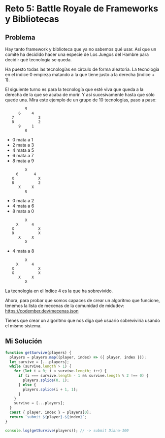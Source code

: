 # Reto 5: Battle Royale de Frameworks y Bibliotecas

## Problema

Hay tanto framework y biblioteca que ya no sabemos qué usar. Así que un comité ha decidido hacer una especie de Los Juegos del Hambre para decidir qué tecnología se queda.

Ha puesto todas las tecnologías en círculo de forma aleatoria. La tecnología en el índice 0 empieza matando a la que tiene justo a la derecha (índice + 1).

El siguiente turno es para la tecnología que esté viva que queda a la derecha de la que se acaba de morir. Y así sucesivamente hasta que sólo quede una. Mira este ejemplo de un grupo de 10 tecnologías, paso a paso:

```
         5
      6     4
   7           3
   8           2
      9     1
         0
```

- 0 mata a 1
- 2 mata a 3
- 4 mata a 5
- 6 mata a 7
- 8 mata a 9

```
         X
     6       4
   X           X
   8           2
      X     X
         0
```

- 0 mata a 2
- 4 mata a 6
- 8 mata a 0

```
         X
     X      4
   X           X
   8           X
      X     X
         X
```

- 4 mata a 8

```
         X
     X      4
   X           X
   X           X
      X     X
         X
```

La tecnología en el índice 4 es la que ha sobrevivido.

Ahora, para probar que somos capaces de crear un algoritmo que funcione, tenemos la lista de mecenas de la comunidad de midudev: https://codember.dev/mecenas.json

Tienes que crear un algoritmo que nos diga qué usuario sobreviviría usando el mismo sistema.

## Mi Solución

```js
function getSurvive(players) {
  players = players.map((player, index) => ({ player, index }));
  let survive = [...players];
  while (survive.length > 1) {
    for (let i = 0; i < survive.length; i++) {
      if (i === survive.length - 1 && survive.length % 2 !== 0) {
        players.splice(0, 1);
      } else {
        players.splice(i + 1, 1);
      }
    }
    survive = [...players];
  }
  const { player, index } = players[0];
  return `submit ${player}-${index}`;
}

console.log(getSurvive(players)); // -> submit Diana-100
```

